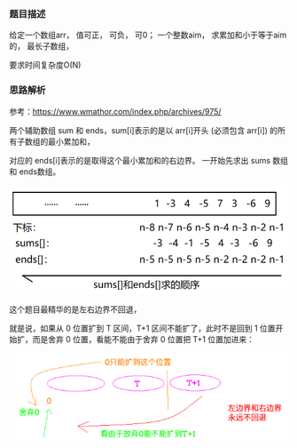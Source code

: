 ### 题目描述

给定一个数组arr， 值可正， 可负， 可0； 一个整数aim， 求累加和小于等于aim的， 最长子数组， 

要求时间复杂度O(N)

### 思路解析

参考：https://www.wmathor.com/index.php/archives/975/

两个辅助数组 sum 和 ends，sum[i]表示的是以 arr[i]开头 (必须包含 arr[i]) 的所有子数组的最小累加和，

对应的 ends[i]表示的是取得这个最小累加和的右边界。 一开始先求出 sums 数组和 ends数组。

![来自上面的参考](https://github.com/1273545169/course_note/blob/master/%E5%9B%BE%E7%89%87/%E5%AD%90%E6%95%B0%E7%BB%84%E7%B4%AF%E5%8A%A0%E5%92%8C%E5%B0%8F%E4%BA%8E%E7%AD%89%E4%BA%8Eaim.png)

这个题目最精华的是左右边界不回退，

就是说，如果从 0 位置扩到 T 区间，T+1 区间不能扩了，此时不是回到 1 位置开始扩，而是舍弃 0 位置，看能不能由于舍弃 0 位置把 T+1 位置加进来：

![来自上面的参考](https://github.com/1273545169/course_note/blob/master/%E5%9B%BE%E7%89%87/%E5%AD%90%E6%95%B0%E7%BB%84%E7%B4%AF%E5%8A%A0%E5%92%8C%E5%B0%8F%E4%BA%8E%E7%AD%89%E4%BA%8Eaim1.png)


```python

```
